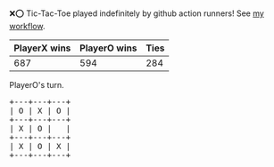 :x::o: Tic-Tac-Toe played indefinitely by github action runners! See [my workflow](.github/workflows/play.yaml).

|PlayerX wins|PlayerO wins|Ties|
|-|-|-|
|687|594|284|

PlayerO's turn.

<pre>
+---+---+---+
| O | X | O |
+---+---+---+
| X | O |   |
+---+---+---+
| X | O | X |
+---+---+---+
</pre>